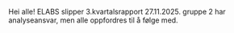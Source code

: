 Hei alle! ELABS slipper 3.kvartalsrapport 27.11.2025. gruppe 2 har analyseansvar, men alle oppfordres til å følge med.
